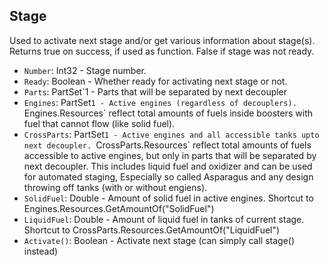 ## Stage

Used to activate next stage and/or get various information about stage(s). Returns true on success, if used as function. False if stage was not ready.

- `Number`: Int32 - Stage number.
- `Ready`: Boolean - Whether ready for activating next stage or not.
- `Parts`: PartSet`1 - Parts that will be separated by next decoupler
- `Engines`: PartSet`1 - Active engines (regardless of decouplers). `Engines.Resources` reflect total amounts of fuels inside boosters with fuel that cannot flow (like solid fuel).
- `CrossParts`: PartSet`1 - Active engines and all accessible tanks upto next decoupler. `CrossParts.Resources` reflect total amounts of fuels accessible to active engines, but only in parts that will be separated by next decoupler. This includes liquid fuel and oxidizer and can be used for automated staging, Especially so called Asparagus and any design throwing off tanks (with or without engiens).
- `SolidFuel`: Double - Amount of solid fuel in active engines. Shortcut to Engines.Resources.GetAmountOf("SolidFuel")
- `LiquidFuel`: Double - Amount of liquid fuel in tanks of current stage. Shortcut to CrossParts.Resources.GetAmountOf("LiquidFuel")
- `Activate()`: Boolean - Activate next stage (can simply call stage() instead)
